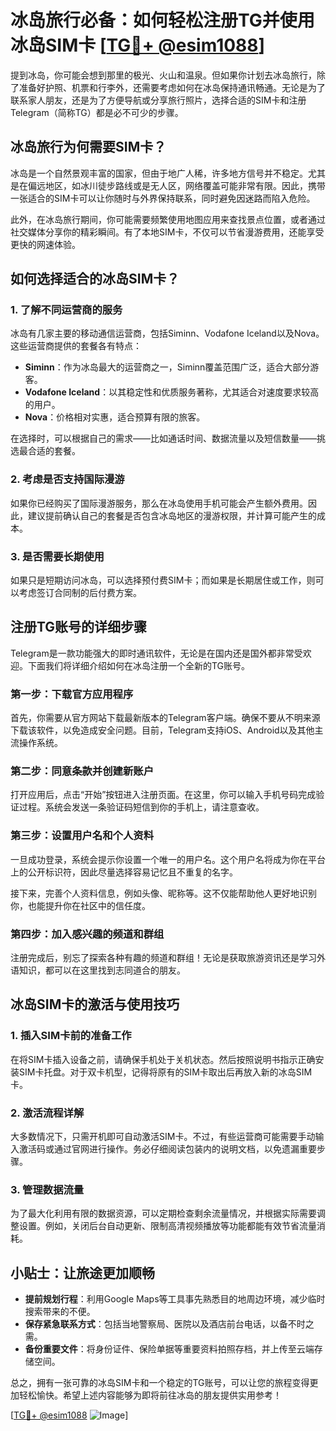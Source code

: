 # 冰岛旅行必备：如何轻松注册TG并使用冰岛SIM卡 [[TG💪+ @esim1088](https://t.me/s/esim1088)]

提到冰岛，你可能会想到那里的极光、火山和温泉。但如果你计划去冰岛旅行，除了准备好护照、机票和行李外，还需要考虑如何在冰岛保持通讯畅通。无论是为了联系家人朋友，还是为了方便导航或分享旅行照片，选择合适的SIM卡和注册Telegram（简称TG）都是必不可少的步骤。

## 冰岛旅行为何需要SIM卡？

冰岛是一个自然景观丰富的国家，但由于地广人稀，许多地方信号并不稳定。尤其是在偏远地区，如冰川徒步路线或是无人区，网络覆盖可能非常有限。因此，携带一张适合的SIM卡可以让你随时与外界保持联系，同时避免因迷路而陷入危险。

此外，在冰岛旅行期间，你可能需要频繁使用地图应用来查找景点位置，或者通过社交媒体分享你的精彩瞬间。有了本地SIM卡，不仅可以节省漫游费用，还能享受更快的网速体验。

## 如何选择适合的冰岛SIM卡？

### 1. 了解不同运营商的服务

冰岛有几家主要的移动通信运营商，包括Siminn、Vodafone Iceland以及Nova。这些运营商提供的套餐各有特点：

- **Siminn**：作为冰岛最大的运营商之一，Siminn覆盖范围广泛，适合大部分游客。
- **Vodafone Iceland**：以其稳定性和优质服务著称，尤其适合对速度要求较高的用户。
- **Nova**：价格相对实惠，适合预算有限的旅客。

在选择时，可以根据自己的需求——比如通话时间、数据流量以及短信数量——挑选最合适的套餐。

### 2. 考虑是否支持国际漫游

如果你已经购买了国际漫游服务，那么在冰岛使用手机可能会产生额外费用。因此，建议提前确认自己的套餐是否包含冰岛地区的漫游权限，并计算可能产生的成本。

### 3. 是否需要长期使用

如果只是短期访问冰岛，可以选择预付费SIM卡；而如果是长期居住或工作，则可以考虑签订合同制的后付费方案。

## 注册TG账号的详细步骤

Telegram是一款功能强大的即时通讯软件，无论是在国内还是国外都非常受欢迎。下面我们将详细介绍如何在冰岛注册一个全新的TG账号。

### 第一步：下载官方应用程序

首先，你需要从官方网站下载最新版本的Telegram客户端。确保不要从不明来源下载该软件，以免造成安全问题。目前，Telegram支持iOS、Android以及其他主流操作系统。

### 第二步：同意条款并创建新账户

打开应用后，点击“开始”按钮进入注册页面。在这里，你可以输入手机号码完成验证过程。系统会发送一条验证码短信到你的手机上，请注意查收。

### 第三步：设置用户名和个人资料

一旦成功登录，系统会提示你设置一个唯一的用户名。这个用户名将成为你在平台上的公开标识符，因此尽量选择容易记忆且不重复的名字。

接下来，完善个人资料信息，例如头像、昵称等。这不仅能帮助他人更好地识别你，也能提升你在社区中的信任度。

### 第四步：加入感兴趣的频道和群组

注册完成后，别忘了探索各种有趣的频道和群组！无论是获取旅游资讯还是学习外语知识，都可以在这里找到志同道合的朋友。

## 冰岛SIM卡的激活与使用技巧

### 1. 插入SIM卡前的准备工作

在将SIM卡插入设备之前，请确保手机处于关机状态。然后按照说明书指示正确安装SIM卡托盘。对于双卡机型，记得将原有的SIM卡取出后再放入新的冰岛SIM卡。

### 2. 激活流程详解

大多数情况下，只需开机即可自动激活SIM卡。不过，有些运营商可能需要手动输入激活码或通过官网进行操作。务必仔细阅读包装内的说明文档，以免遗漏重要步骤。

### 3. 管理数据流量

为了最大化利用有限的数据资源，可以定期检查剩余流量情况，并根据实际需要调整设置。例如，关闭后台自动更新、限制高清视频播放等功能都能有效节省流量消耗。

## 小贴士：让旅途更加顺畅

- **提前规划行程**：利用Google Maps等工具事先熟悉目的地周边环境，减少临时搜索带来的不便。
- **保存紧急联系方式**：包括当地警察局、医院以及酒店前台电话，以备不时之需。
- **备份重要文件**：将身份证件、保险单据等重要资料拍照存档，并上传至云端存储空间。

总之，拥有一张可靠的冰岛SIM卡和一个稳定的TG账号，可以让您的旅程变得更加轻松愉快。希望上述内容能够为即将前往冰岛的朋友提供实用参考！

[[TG💪+ @esim1088](https://t.me/s/esim1088) ![Image](https://i.postimg.cc/4NQfJmqS/Snipaste-2025-05-13-00-14-12.png)]